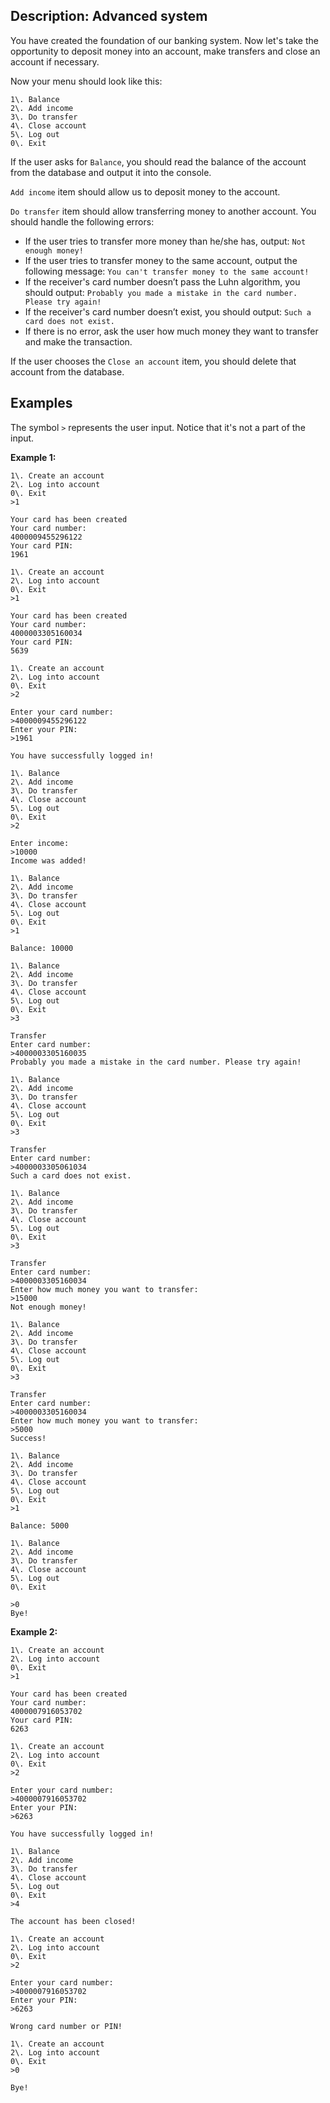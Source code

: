 ## Description: Advanced system

You have created the foundation of our banking system. Now let's take the opportunity to deposit money into an account, make transfers and close an account if necessary.

Now your menu should look like this:

    1\. Balance
    2\. Add income
    3\. Do transfer
    4\. Close account
    5\. Log out
    0\. Exit

If the user asks for `Balance`, you should read the balance of the account from the database and output it into the console.

`Add income` item should allow us to deposit money to the account.

`Do transfer` item should allow transferring money to another account. You should handle the following errors:

*   If the user tries to transfer more money than he/she has, output: `Not enough money!`
*   If the user tries to transfer money to the same account, output the following message: `You can't transfer money to the same account!`
*   If the receiver's card number doesn’t pass the Luhn algorithm, you should output: `Probably you made a mistake in the card number. Please try again!`
*   If the receiver's card number doesn’t exist, you should output: `Such a card does not exist.`
*   If there is no error, ask the user how much money they want to transfer and make the transaction.

If the user chooses the `Close an account` item, you should delete that account from the database.

## Examples

The symbol `>` represents the user input. Notice that it's not a part of the input.

**Example 1:**

    1\. Create an account
    2\. Log into account
    0\. Exit
    >1

    Your card has been created
    Your card number:
    4000009455296122
    Your card PIN:
    1961

    1\. Create an account
    2\. Log into account
    0\. Exit
    >1

    Your card has been created
    Your card number:
    4000003305160034
    Your card PIN:
    5639

    1\. Create an account
    2\. Log into account
    0\. Exit
    >2

    Enter your card number:
    >4000009455296122
    Enter your PIN:
    >1961

    You have successfully logged in!

    1\. Balance
    2\. Add income
    3\. Do transfer
    4\. Close account
    5\. Log out
    0\. Exit
    >2

    Enter income:
    >10000
    Income was added!

    1\. Balance
    2\. Add income
    3\. Do transfer
    4\. Close account
    5\. Log out
    0\. Exit
    >1

    Balance: 10000

    1\. Balance
    2\. Add income
    3\. Do transfer
    4\. Close account
    5\. Log out
    0\. Exit
    >3

    Transfer
    Enter card number:
    >4000003305160035
    Probably you made a mistake in the card number. Please try again!

    1\. Balance
    2\. Add income
    3\. Do transfer
    4\. Close account
    5\. Log out
    0\. Exit
    >3

    Transfer
    Enter card number:
    >4000003305061034
    Such a card does not exist.

    1\. Balance
    2\. Add income
    3\. Do transfer
    4\. Close account
    5\. Log out
    0\. Exit
    >3

    Transfer
    Enter card number:
    >4000003305160034
    Enter how much money you want to transfer:
    >15000
    Not enough money!

    1\. Balance
    2\. Add income
    3\. Do transfer
    4\. Close account
    5\. Log out
    0\. Exit
    >3

    Transfer
    Enter card number:
    >4000003305160034
    Enter how much money you want to transfer:
    >5000
    Success!

    1\. Balance
    2\. Add income
    3\. Do transfer
    4\. Close account
    5\. Log out
    0\. Exit
    >1

    Balance: 5000

    1\. Balance
    2\. Add income
    3\. Do transfer
    4\. Close account
    5\. Log out
    0\. Exit

    >0
    Bye!

**Example 2:**

    1\. Create an account
    2\. Log into account
    0\. Exit
    >1

    Your card has been created
    Your card number:
    4000007916053702
    Your card PIN:
    6263

    1\. Create an account
    2\. Log into account
    0\. Exit
    >2

    Enter your card number:
    >4000007916053702
    Enter your PIN:
    >6263

    You have successfully logged in!

    1\. Balance
    2\. Add income
    3\. Do transfer
    4\. Close account
    5\. Log out
    0\. Exit
    >4

    The account has been closed!

    1\. Create an account
    2\. Log into account
    0\. Exit
    >2

    Enter your card number:
    >4000007916053702
    Enter your PIN:
    >6263

    Wrong card number or PIN!

    1\. Create an account
    2\. Log into account
    0\. Exit
    >0

    Bye!